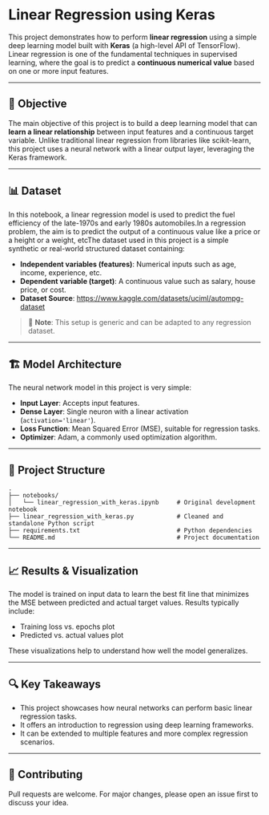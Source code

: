 
# Linear Regression using Keras

This project demonstrates how to perform **linear regression** using a simple deep learning model built with **Keras** (a high-level API of TensorFlow). Linear regression is one of the fundamental techniques in supervised learning, where the goal is to predict a **continuous numerical value** based on one or more input features.

---

## 🧠 Objective

The main objective of this project is to build a deep learning model that can **learn a linear relationship** between input features and a continuous target variable. Unlike traditional linear regression from libraries like scikit-learn, this project uses a neural network with a linear output layer, leveraging the Keras framework.

---

## 📊 Dataset

In this notebook, a linear regression model is used to predict the fuel efficiency of the late-1970s and early 1980s automobiles.In a regression problem, the aim is to predict the output of a continuous value like a price or a height or a weight, etcThe dataset used in this project is a simple synthetic or real-world structured dataset containing:

- **Independent variables (features)**: Numerical inputs such as age, income, experience, etc.
- **Dependent variable (target)**: A continuous value such as salary, house price, or cost.
- **Dataset Source**: https://www.kaggle.com/datasets/uciml/autompg-dataset
  
> 📌 **Note**: This setup is generic and can be adapted to any regression dataset.

---

## 🏗️ Model Architecture

The neural network model in this project is very simple:

- **Input Layer**: Accepts input features.
- **Dense Layer**: Single neuron with a linear activation (`activation='linear'`).
- **Loss Function**: Mean Squared Error (MSE), suitable for regression tasks.
- **Optimizer**: Adam, a commonly used optimization algorithm.

---

## 📁 Project Structure

```
.
├── notebooks/
│   └── linear_regression_with_keras.ipynb     # Original development notebook
├── linear_regression_with_keras.py            # Cleaned and standalone Python script
├── requirements.txt                           # Python dependencies
└── README.md                                  # Project documentation
```

---

## 📈 Results & Visualization

The model is trained on input data to learn the best fit line that minimizes the MSE between predicted and actual target values. Results typically include:

- Training loss vs. epochs plot
- Predicted vs. actual values plot

These visualizations help to understand how well the model generalizes.

---

## 🔍 Key Takeaways

- This project showcases how neural networks can perform basic linear regression tasks.
- It offers an introduction to regression using deep learning frameworks.
- It can be extended to multiple features and more complex regression scenarios.

---

## 🤝 Contributing

Pull requests are welcome. For major changes, please open an issue first to discuss your idea.
